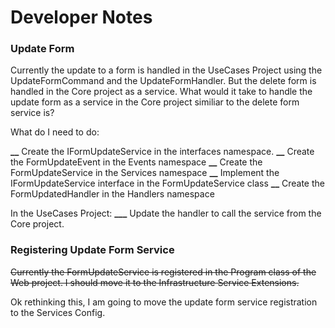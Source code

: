 # Developer Notes

### Update Form

Currently the update to a form is handled in the UseCases Project using the UpdateFormCommand and the UpdateFormHandler. But the delete form is handled in the Core project as a service. What would it take to handle the update form as a service in the Core project similiar to the delete form service is?

What do I need to do:

**\_\_** Create the IFormUpdateService in the interfaces namespace.
**\_\_** Create the FormUpdateEvent in the Events namespace
**\_\_** Create the FormUpdateService in the Services namespace
**\_\_** Implement the IFormUpdateService interface in the FormUpdateService class
**\_\_** Create the FormUpdatedHandler in the Handlers namespace

In the UseCases Project:
**\_\_\_** Update the handler to call the service from the Core project.

### Registering Update Form Service

~~Currently the FormUpdateService is registered in the Program class of the Web project. I should move it to the Infrastructure Service Extensions.~~

Ok rethinking this, I am going to move the update form service registration to the Services Config.
